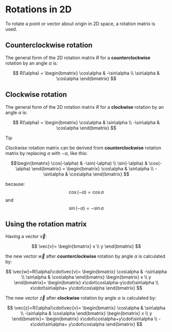 # Rotations in 2D

To rotate a point or vector about origin in 2D space, a rotation matrix is used.

## Counterclockwise rotation

The general form of the 2D rotation matrix $R$ for a **counterclockwise** rotation by an angle $\alpha$ is:

$$
R(\alpha) =
\begin{bmatrix}
\cos\alpha & -\sin\alpha \\
\sin\alpha & \cos\alpha
\end{bmatrix}
$$

## Clockwise rotation

The general form of the 2D rotation matrix $R$ for a **clockwise** rotation by an angle $\alpha$ is:

$$
R(\alpha) =
\begin{bmatrix}
\cos\alpha & \sin\alpha \\
-\sin\alpha & \cos\alpha
\end{bmatrix}
$$

> [!TIP]
*Clockwise* rotation matrix can be derived from **counterclockwise** rotation matrix
by replacing $\alpha$ with $-\alpha$, like this:

$$\begin{bmatrix}
\cos(-\alpha) & -\sin(-\alpha) \\
\sin(-\alpha) & \cos(-\alpha)
\end{bmatrix} =
\begin{bmatrix}
\cos\alpha & \sin\alpha \\
-\sin\alpha & \cos\alpha
\end{bmatrix}
$$

because:
$$\cos(-\alpha) = \cos\alpha$$
and
$$\sin(-\alpha) = -\sin\alpha$$ 

## Using the rotation matrix

Having a vector $\vec{v}$:

$$
\vec{v}=
\begin{bmatrix}
x \\
y 
\end{bmatrix}
$$

the new vector $\vec{w}$
after **counterclockwise** rotation by angle $\alpha$ is calculated by:

$$
\vec{w}=R(\alpha)\cdot\vec{v}=
\begin{bmatrix}
\cos\alpha & -\sin\alpha \\
\sin\alpha & \cos\alpha
\end{bmatrix}
\begin{bmatrix}
x \\
y
\end{bmatrix}=
\begin{bmatrix}
x\cdot\cos\alpha-y\cdot\sin\alpha \\
x\cdot\sin\alpha+ y\cdot\cos\alpha
\end{bmatrix}
$$

The new vector $\vec{z}$ after **clockwise** rotation by angle $\alpha$ is calculated by:

$$
\vec{z}=R(\alpha)\cdot\vec{v}=
\begin{bmatrix}
\cos\alpha & \sin\alpha \\
-\sin\alpha & \cos\alpha
\end{bmatrix}
\begin{bmatrix}
x \\
y
\end{bmatrix}=
\begin{bmatrix}
x\cdot\cos\alpha+y\cdot\sin\alpha \\
-x\cdot\sin\alpha+ y\cdot\cos\alpha
\end{bmatrix}
$$

